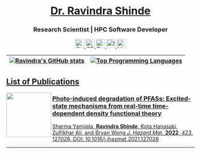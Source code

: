 <h1 align="center"><a href="https://neelravi.com">Dr. Ravindra Shinde</a></h1>
<h3 align="center">Research Scientist | HPC Software Developer </h3>
<p align="center">
  <a href="https://scholar.google.com/citations?user=_FHisTEAAAAJ&hl=en"><img src="https://cdn.jsdelivr.net/npm/simple-icons@3.0.1/icons/googlescholar.svg" width="24" alt="Google Scholar"/>
  <a href="https://orcid.org/0000-0001-5182-1480"><img src="https://cdn.jsdelivr.net/npm/simple-icons@3.0.1/icons/orcid.svg" width="24" alt="ORCID"/>
  <a href="https://twitter.com/ravindrashinde"><img src="https://cdn.jsdelivr.net/npm/simple-icons@3.0.1/icons/twitter.svg" width="24" alt="Twitter"/>
  <a href="https://www.instagram.com/neelravi/"><img src="https://cdn.jsdelivr.net/npm/simple-icons@3.0.1/icons/instagram.svg" width="24" alt="Instagram"/>
  <a href="https://www.linkedin.com/in/neelravi/"><img src="https://cdn.jsdelivr.net/npm/simple-icons@3.0.1/icons/linkedin.svg" width="24" alt="LinkedIn"/>
</p>



| ![Ravindra's GitHub stats](https://github-readme-stats.vercel.app/api?username=neelravi&count_private=true&show_icons=true&theme=aura) | [![Top Programming Languages](https://github-readme-stats.vercel.app/api/top-langs/?username=neelravi&langs_count=8&layout=compact)](https://neelravi.com) |
| :---         |              ---: |

    
## List of Publications

<img align="left" src="https://neelravi.com/publication/pub16_jhm_ucr/featured_hue4f2269ee507b07797b8febf1548b4db_313210_720x0_resize_q75_box.jpg" width=120 alt=""/>
<p>

### Photo-induced degradation of PFASs: Excited-state mechanisms from real-time time-dependent density functional theory
    
Sharma Yamijala, **Ravindra Shinde**, Kota Hanasaki, Zulfikhar Ali, and Bryan Wong *J. Hazard Mat*, **2022**,  *423*, 127026, DOI: <a href="https://neelravi.com/media/j_hazardous_materials_Ravindra_Shinde.pdf">10.1016/j.jhazmat.2021.127026</a>
<br/>
</p>
    
<hr/>

